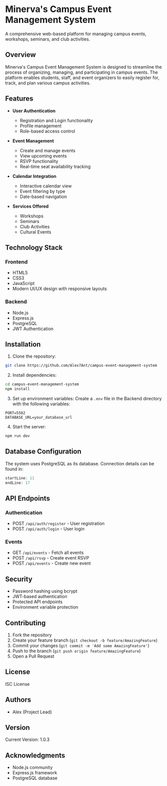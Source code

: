 # Minerva's Campus Event Management System

A comprehensive web-based platform for managing campus events, workshops, seminars, and club activities.

## Overview

Minerva's Campus Event Management System is designed to streamline the process of organizing, managing, and participating in campus events. The platform enables students, staff, and event organizers to easily register for, track, and plan various campus activities.

## Features

- **User Authentication**
  - Registration and Login functionality
  - Profile management
  - Role-based access control

- **Event Management**
  - Create and manage events
  - View upcoming events
  - RSVP functionality
  - Real-time seat availability tracking

- **Calendar Integration**
  - Interactive calendar view
  - Event filtering by type
  - Date-based navigation

- **Services Offered**
  - Workshops
  - Seminars
  - Club Activities
  - Cultural Events

## Technology Stack

### Frontend
- HTML5
- CSS3
- JavaScript
- Modern UI/UX design with responsive layouts

### Backend
- Node.js
- Express.js
- PostgreSQL
- JWT Authentication

## Installation

1. Clone the repository:
```bash
git clone https://github.com/Alex7Ant/campus-event-management-system
```

2. Install dependencies:
```bash
cd campus-event-management-system
npm install
```

3. Set up environment variables:
Create a `.env` file in the Backend directory with the following variables:
```env
PORT=5502
DATABASE_URL=your_database_url
```

4. Start the server:
```bash
npm run dev
```

## Database Configuration

The system uses PostgreSQL as its database. Connection details can be found in:
```javascript:Backend/index.js
startLine: 11
endLine: 17
```

## API Endpoints

### Authentication
- POST `/api/auth/register` - User registration
- POST `/api/auth/login` - User login

### Events
- GET `/api/events` - Fetch all events
- POST `/api/rsvp` - Create event RSVP
- POST `/api/events` - Create new event

## Security

- Password hashing using bcrypt
- JWT-based authentication
- Protected API endpoints
- Environment variable protection

## Contributing

1. Fork the repository
2. Create your feature branch (`git checkout -b feature/AmazingFeature`)
3. Commit your changes (`git commit -m 'Add some AmazingFeature'`)
4. Push to the branch (`git push origin feature/AmazingFeature`)
5. Open a Pull Request

## License

ISC License

## Authors

- Alex (Project Lead)

## Version

Current Version: 1.0.3

## Acknowledgments

- Node.js community
- Express.js framework
- PostgreSQL database
